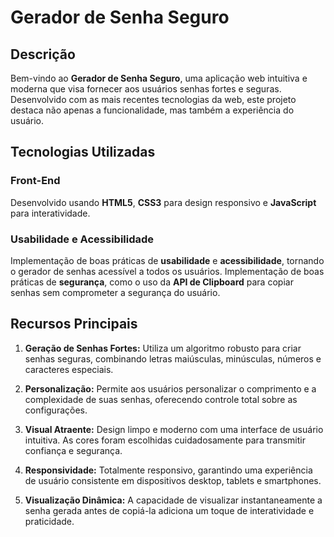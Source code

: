 # Gerador de Senha Seguro

## Descrição 
Bem-vindo ao **Gerador de Senha Seguro**, uma aplicação web intuitiva e moderna que visa fornecer aos usuários senhas fortes e seguras. Desenvolvido com as mais recentes tecnologias da web, este projeto destaca não apenas a funcionalidade, mas também a experiência do usuário.

## Tecnologias Utilizadas 

### Front-End 
Desenvolvido usando **HTML5**, **CSS3** para design responsivo e **JavaScript** para interatividade.

### Usabilidade e Acessibilidade 
Implementação de boas práticas de **usabilidade** e **acessibilidade**, tornando o gerador de senhas acessível a todos os usuários.
Implementação de boas práticas de **segurança**, como o uso da **API de Clipboard** para copiar senhas sem comprometer a segurança do usuário.

## Recursos Principais 

1. **Geração de Senhas Fortes:**
   Utiliza um algoritmo robusto para criar senhas seguras, combinando letras maiúsculas, minúsculas, números e caracteres especiais.

2. **Personalização:**
   Permite aos usuários personalizar o comprimento e a complexidade de suas senhas, oferecendo controle total sobre as configurações.

3. **Visual Atraente:**
   Design limpo e moderno com uma interface de usuário intuitiva. As cores foram escolhidas cuidadosamente para transmitir confiança e segurança.

4. **Responsividade:**
   Totalmente responsivo, garantindo uma experiência de usuário consistente em dispositivos desktop, tablets e smartphones.

5. **Visualização Dinâmica:**
   A capacidade de visualizar instantaneamente a senha gerada antes de copiá-la adiciona um toque de interatividade e praticidade.
